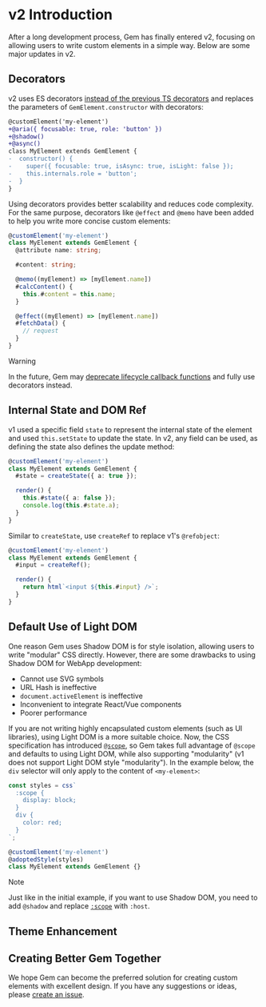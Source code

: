 # v2 Introduction

After a long development process, Gem has finally entered v2, focusing on allowing users to write custom elements in a simple way. Below are some major updates in v2.

## Decorators

v2 uses ES decorators [instead of the previous TS decorators](./es-decorators) and replaces the parameters of `GemElement.constructor` with decorators:

```diff
@customElement('my-element')
+@aria({ focusable: true, role: 'button' })
+@shadow()
+@async()
class MyElement extends GemElement {
-  constructor() {
-    super({ focusable: true, isAsync: true, isLight: false });
-    this.internals.role = 'button';
-  }
}
```

Using decorators provides better scalability and reduces code complexity. For the same purpose, decorators like `@effect` and `@memo` have been added to help you write more concise custom elements:

```ts
@customElement('my-element')
class MyElement extends GemElement {
  @attribute name: string;

  #content: string;

  @memo((myElement) => [myElement.name])
  #calcContent() {
    this.#content = this.name;
  }

  @effect((myElement) => [myElement.name])
  #fetchData() {
    // request
  }
}
```

> [!WARNING]
> In the future, Gem may [deprecate lifecycle callback functions](https://github.com/mantou132/gem/issues/159) and fully use decorators instead.

## Internal State and DOM Ref

v1 used a specific field `state` to represent the internal state of the element and used `this.setState` to update the state. In v2, any field can be used, as defining the state also defines the update method:

```ts
@customElement('my-element')
class MyElement extends GemElement {
  #state = createState({ a: true });

  render() {
    this.#state({ a: false });
    console.log(this.#state.a);
  }
}
```

Similar to `createState`, use `createRef` to replace v1's `@refobject`:

```ts
@customElement('my-element')
class MyElement extends GemElement {
  #input = createRef();

  render() {
    return html`<input ${this.#input} />`;
  }
}
```

## Default Use of Light DOM

One reason Gem uses Shadow DOM is for style isolation, allowing users to write "modular" CSS directly. However, there are some drawbacks to using Shadow DOM for WebApp development:

- Cannot use SVG symbols
- URL Hash is ineffective
- `document.activeElement` is ineffective
- Inconvenient to integrate React/Vue components
- Poorer performance

If you are not writing highly encapsulated custom elements (such as UI libraries), using Light DOM is a more suitable choice. Now, the CSS specification has introduced [`@scope`](https://developer.mozilla.org/en-US/docs/Web/CSS/@scope), so Gem takes full advantage of `@scope` and defaults to using Light DOM, while also supporting "modularity" (v1 does not support Light DOM style "modularity"). In the example below, the `div` selector will only apply to the content of `<my-element>`:

```ts
const styles = css`
  :scope {
    display: block;
  }
  div {
    color: red;
  }
`;

@customElement('my-element')
@adoptedStyle(styles)
class MyElement extends GemElement {}
```

> [!NOTE]
> Just like in the initial example, if you want to use Shadow DOM, you need to add `@shadow` and replace [`:scope`](https://developer.mozilla.org/en-US/docs/Web/CSS/:scope) with `:host`.

## Theme Enhancement

<gbp-include src="../snippets/scoped-theme.md"></gbp-include>

## Creating Better Gem Together

We hope Gem can become the preferred solution for creating custom elements with excellent design. If you have any suggestions or ideas, please [create an issue](https://github.com/mantou132/gem/issues/new).
